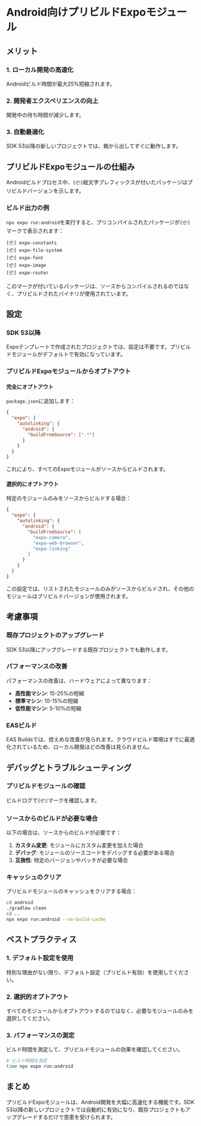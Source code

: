 # Android向けプリビルドExpoモジュール

## メリット

### 1. ローカル開発の高速化

Androidビルド時間が最大25%短縮されます。

### 2. 開発者エクスペリエンスの向上

開発中の待ち時間が減少します。

### 3. 自動最適化

SDK 53以降の新しいプロジェクトでは、箱から出してすぐに動作します。

## プリビルドExpoモジュールの仕組み

Androidビルドプロセス中、`[📦]`絵文字プレフィックスが付いたパッケージはプリビルドバージョンを示します。

### ビルド出力の例

`npx expo run:android`を実行すると、プリコンパイルされたパッケージが`[📦]`マークで表示されます：

```
[📦] expo-constants
[📦] expo-file-system
[📦] expo-font
[📦] expo-image
[📦] expo-router
```

このマークが付いているパッケージは、ソースからコンパイルされるのではなく、プリビルドされたバイナリが使用されています。

## 設定

### SDK 53以降

Expoテンプレートで作成されたプロジェクトでは、設定は不要です。プリビルドモジュールがデフォルトで有効になっています。

### プリビルドExpoモジュールからオプトアウト

#### 完全にオプトアウト

`package.json`に追加します：

```json
{
  "expo": {
    "autolinking": {
      "android": {
        "buildFromSource": [".*"]
      }
    }
  }
}
```

これにより、すべてのExpoモジュールがソースからビルドされます。

#### 選択的にオプトアウト

特定のモジュールのみをソースからビルドする場合：

```json
{
  "expo": {
    "autolinking": {
      "android": {
        "buildFromSource": [
          "expo-camera",
          "expo-web-browser",
          "expo-linking"
        ]
      }
    }
  }
}
```

この設定では、リストされたモジュールのみがソースからビルドされ、その他のモジュールはプリビルドバージョンが使用されます。

## 考慮事項

### 既存プロジェクトのアップグレード

SDK 53以降にアップグレードする既存プロジェクトでも動作します。

### パフォーマンスの改善

パフォーマンスの改善は、ハードウェアによって異なります：

- **高性能マシン**: 15-25%の短縮
- **標準マシン**: 10-15%の短縮
- **低性能マシン**: 5-10%の短縮

### EASビルド

EAS Buildsでは、控えめな改善が見られます。クラウドビルド環境はすでに最適化されているため、ローカル開発ほどの改善は見られません。

## デバッグとトラブルシューティング

### プリビルドモジュールの確認

ビルドログで`[📦]`マークを確認します。

### ソースからのビルドが必要な場合

以下の場合は、ソースからのビルドが必要です：

1. **カスタム変更**: モジュールにカスタム変更を加えた場合
2. **デバッグ**: モジュールのソースコードをデバッグする必要がある場合
3. **互換性**: 特定のバージョンやパッチが必要な場合

### キャッシュのクリア

プリビルドモジュールのキャッシュをクリアする場合：

```bash
cd android
./gradlew clean
cd ..
npx expo run:android --no-build-cache
```

## ベストプラクティス

### 1. デフォルト設定を使用

特別な理由がない限り、デフォルト設定（プリビルド有効）を使用してください。

### 2. 選択的オプトアウト

すべてのモジュールからオプトアウトするのではなく、必要なモジュールのみを選択してください。

### 3. パフォーマンスの測定

ビルド時間を測定して、プリビルドモジュールの効果を確認してください。

```bash
# ビルド時間を測定
time npx expo run:android
```

## まとめ

プリビルドExpoモジュールは、Android開発を大幅に高速化する機能です。SDK 53以降の新しいプロジェクトでは自動的に有効になり、既存プロジェクトもアップグレードするだけで恩恵を受けられます。

